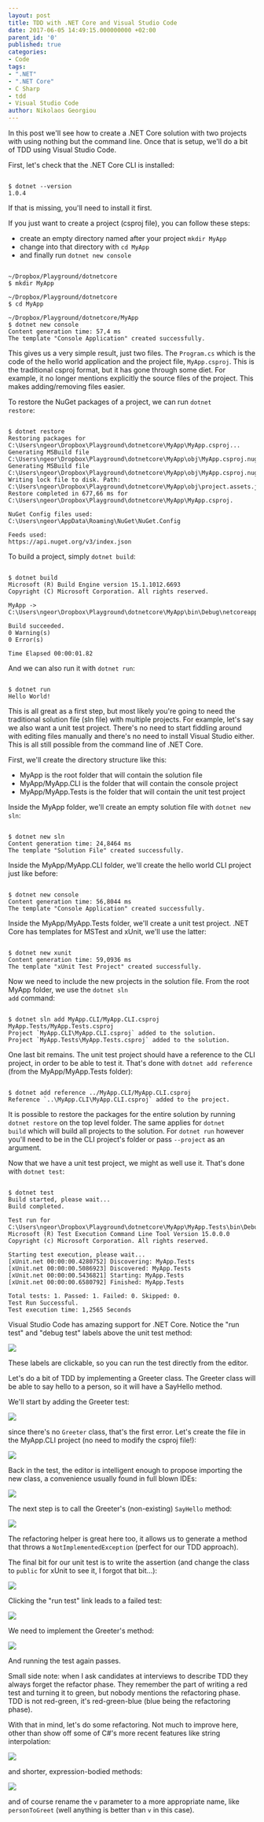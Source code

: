 ```yaml
---
layout: post
title: TDD with .NET Core and Visual Studio Code
date: 2017-06-05 14:49:15.000000000 +02:00
parent_id: '0'
published: true
categories:
- Code
tags:
- ".NET"
- ".NET Core"
- C Sharp
- tdd
- Visual Studio Code
author: Nikolaos Georgiou
---
```


In this post we'll see how to create a .NET Core solution with two projects with using nothing but the command line. Once that is setup, we'll do a bit of TDD using Visual Studio Code.

<!--more-->

First, let's check that the .NET Core CLI is installed:

```

$ dotnet --version
1.0.4

```

If that is missing, you'll need to install it first.

If you just want to create a project (csproj file), you can follow these steps:
<ul>
<li>create an empty directory named after your project <code>mkdir MyApp</code></li>
<li>change into that directory with <code>cd MyApp</code></li>
<li>and finally run <code>dotnet new console</code></li>
</ul>

```

~/Dropbox/Playground/dotnetcore
$ mkdir MyApp

~/Dropbox/Playground/dotnetcore
$ cd MyApp

~/Dropbox/Playground/dotnetcore/MyApp
$ dotnet new console
Content generation time: 57,4 ms
The template "Console Application" created successfully.

```

This gives us a very simple result, just two files. The <code>Program.cs</code> which is the code of the hello world application and the project file, <code>MyApp.csproj</code>. This is the traditional csproj format, but it has gone through some diet. For example, it no longer mentions explicitly the source files of the project. This makes adding/removing files easier.

To restore the NuGet packages of a project, we can run <code>dotnet restore</code>:

```

$ dotnet restore
Restoring packages for C:\Users\ngeor\Dropbox\Playground\dotnetcore\MyApp\MyApp.csproj...
Generating MSBuild file C:\Users\ngeor\Dropbox\Playground\dotnetcore\MyApp\obj\MyApp.csproj.nuget.g.props.
Generating MSBuild file C:\Users\ngeor\Dropbox\Playground\dotnetcore\MyApp\obj\MyApp.csproj.nuget.g.targets.
Writing lock file to disk. Path: C:\Users\ngeor\Dropbox\Playground\dotnetcore\MyApp\obj\project.assets.json
Restore completed in 677,66 ms for C:\Users\ngeor\Dropbox\Playground\dotnetcore\MyApp\MyApp.csproj.

NuGet Config files used:
C:\Users\ngeor\AppData\Roaming\NuGet\NuGet.Config

Feeds used:
https://api.nuget.org/v3/index.json

```

To build a project, simply <code>dotnet build</code>:

```

$ dotnet build
Microsoft (R) Build Engine version 15.1.1012.6693
Copyright (C) Microsoft Corporation. All rights reserved.

MyApp -> C:\Users\ngeor\Dropbox\Playground\dotnetcore\MyApp\bin\Debug\netcoreapp1.1\MyApp.dll

Build succeeded.
0 Warning(s)
0 Error(s)

Time Elapsed 00:00:01.82

```

And we can also run it with <code>dotnet run</code>:

```

$ dotnet run
Hello World!

```

This is all great as a first step, but most likely you're going to need the traditional solution file (sln file) with multiple projects. For example, let's say we also want a unit test project. There's no need to start fiddling around with editing files manually and there's no need to install Visual Studio either. This is all still possible from the command line of .NET Core.

First, we'll create the directory structure like this:
<ul>
<li>MyApp is the root folder that will contain the solution file</li>
<li>MyApp/MyApp.CLI is the folder that will contain the console project</li>
<li>MyApp/MyApp.Tests is the folder that will contain the unit test project</li>
</ul>

Inside the MyApp folder, we'll create an empty solution file with <code>dotnet new sln</code>:

```

$ dotnet new sln
Content generation time: 24,8464 ms
The template "Solution File" created successfully.

```

Inside the MyApp/MyApp.CLI folder, we'll create the hello world CLI project just like before:

```

$ dotnet new console
Content generation time: 56,8044 ms
The template "Console Application" created successfully.

```

Inside the MyApp/MyApp.Tests folder, we'll create a unit test project. .NET Core has templates for MSTest and xUnit, we'll use the latter:

```

$ dotnet new xunit
Content generation time: 59,0936 ms
The template "xUnit Test Project" created successfully.

```

Now we need to include the new projects in the solution file. From the root MyApp folder, we use the <code>dotnet sln add</code> command:

```

$ dotnet sln add MyApp.CLI/MyApp.CLI.csproj MyApp.Tests/MyApp.Tests.csproj
Project `MyApp.CLI\MyApp.CLI.csproj` added to the solution.
Project `MyApp.Tests\MyApp.Tests.csproj` added to the solution.

```

One last bit remains. The unit test project should have a reference to the CLI project, in order to be able to test it. That's done with <code>dotnet add reference</code> (from the MyApp/MyApp.Tests folder):

```

$ dotnet add reference ../MyApp.CLI/MyApp.CLI.csproj
Reference `..\MyApp.CLI\MyApp.CLI.csproj` added to the project.

```

It is possible to restore the packages for the entire solution by running <code>dotnet restore</code> on the top level folder. The same applies for <code>dotnet build</code> which will build all projects to the solution. For <code>dotnet run</code> however you'll need to be in the CLI project's folder or pass <code>--project</code> as an argument.

Now that we have a unit test project, we might as well use it. That's done with <code>dotnet test</code>:

```

$ dotnet test
Build started, please wait...
Build completed.

Test run for C:\Users\ngeor\Dropbox\Playground\dotnetcore\MyApp\MyApp.Tests\bin\Debug\netcoreapp1.1\MyApp.Tests.dll(.NETCoreApp,Version=v1.1)
Microsoft (R) Test Execution Command Line Tool Version 15.0.0.0
Copyright (c) Microsoft Corporation. All rights reserved.

Starting test execution, please wait...
[xUnit.net 00:00:00.4280752] Discovering: MyApp.Tests
[xUnit.net 00:00:00.5086923] Discovered: MyApp.Tests
[xUnit.net 00:00:00.5436821] Starting: MyApp.Tests
[xUnit.net 00:00:00.6580792] Finished: MyApp.Tests

Total tests: 1. Passed: 1. Failed: 0. Skipped: 0.
Test Run Successful.
Test execution time: 1,2565 Seconds

```

Visual Studio Code has amazing support for .NET Core. Notice the "run test" and "debug test" labels above the unit test method:

<img src="{{ site.baseurl }}/assets/2017/06/04/16_20_04-unittest1-cs-myapp-visual-studio-code.png" />

These labels are clickable, so you can run the test directly from the editor.

Let's do a bit of TDD by implementing a Greeter class. The Greeter class will be able to say hello to a person, so it will have a SayHello method.

We'll start by adding the Greeter test:

<img src="{{ site.baseurl }}/assets/2017/06/04/16_24_57-greetertest-cs-myapp-visual-studio-code.png" />

since there's no <code>Greeter</code> class, that's the first error. Let's create the file in the MyApp.CLI project (no need to modify the csproj file!):

<img src="{{ site.baseurl }}/assets/2017/06/04/16_26_42-greeter-cs-myapp-visual-studio-code.png" />

Back in the test, the editor is intelligent enough to propose importing the new class, a convenience usually found in full blown IDEs:

<img src="{{ site.baseurl }}/assets/2017/06/04/16_28_07-greetertest-cs-myapp-visual-studio-code.png" />

The next step is to call the Greeter's (non-existing) <code>SayHello</code> method:

<img src="{{ site.baseurl }}/assets/2017/06/04/16_30_26-greetertest-cs-myapp-visual-studio-code.png" />

The refactoring helper is great here too, it allows us to generate a method that throws a <code>NotImplementedException</code> (perfect for our TDD approach).

The final bit for our unit test is to write the assertion (and change the class to <code>public</code> for xUnit to see it, I forgot that bit...):

<img src="{{ site.baseurl }}/assets/2017/06/04/16_36_16-greetertest-cs-myapp-visual-studio-code.png" />

Clicking the "run test" link leads to a failed test:

<img src="{{ site.baseurl }}/assets/2017/06/04/16_37_57-greetertest-cs-myapp-visual-studio-code.png" />

We need to implement the Greeter's method:

<img src="{{ site.baseurl }}/assets/2017/06/04/16_40_04-greeter-cs-myapp-visual-studio-code.png" />

And running the test again passes.

Small side note: when I ask candidates at interviews to describe TDD they always forget the refactor phase. They remember the part of writing a red test and turning it to green, but nobody mentions the refactoring phase. TDD is not red-green, it's red-green-blue (blue being the refactoring phase).

With that in mind, let's do some refactoring. Not much to improve here, other than show off some of C#'s more recent features like string interpolation:

<img src="{{ site.baseurl }}/assets/2017/06/04/16_44_08-greeter-cs-myapp-visual-studio-code.png" />

and shorter, expression-bodied methods:

<img src="{{ site.baseurl }}/assets/2017/06/04/16_46_00-greeter-cs-myapp-visual-studio-code.png" />

and of course rename the <code>v</code> parameter to a more appropriate name, like <code>personToGreet</code> (well anything is better than <code>v</code> in this case).

